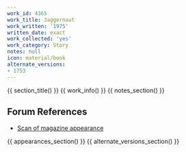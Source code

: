 ```yaml
---
work_id: 4365
work_title: Jaggernaut
work_written: '1975'
written_date: exact
work_collected: 'yes'
work_category: Story
notes: null
icon: material/book
alternate_versions:
- 1753
---
```


{{ section_title() }}
{{ work_info() }}
{{ notes_section() }}
## Forum References
- [Scan of magazine appearance](https://bukowskiforum.com/threads/bukowski-and-creem.12393/)

{{ appearances_section() }}
{{ alternate_versions_section() }}
